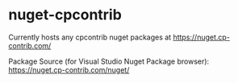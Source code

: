 # nuget-cpcontrib

Currently hosts any cpcontrib nuget packages at https://nuget.cp-contrib.com/

Package Source (for Visual Studio Nuget Package browser): https://nuget.cp-contrib.com/nuget/

